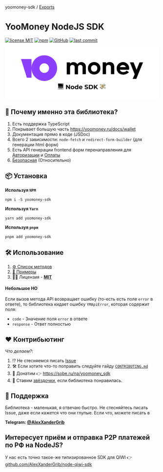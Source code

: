 yoomoney-sdk / [Exports](modules.md)

# YooMoney NodeJS SDK

[![license MIT](https://img.shields.io/npm/l/yoomoney-sdk?style=flat-square)](https://github.com/AlexXanderGrib/yoomoney-sdk/blob/main/LICENSE)
[![npm](https://img.shields.io/npm/v/yoomoney-sdk?style=flat-square)](https://npmjs.com/package/yoomoney-sdk)
[![GitHub](https://img.shields.io/github/stars/AlexXanderGrib/yoomoney-sdk?style=flat-square)](https://github.com/AlexXanderGrib/yoomoney-sdk)
[![last commit](https://img.shields.io/github/last-commit/AlexXanderGrib/yoomoney-sdk?style=flat-square)](https://github.com/AlexXanderGrib/yoomoney-sdk)

<center>
  <img src="docs/assets/logo.svg" alt="YooMoney SDK" />
</center>

## 🍬 Почему именно эта библиотека?

1. Есть поддержка TypeScript
2. Покрывает большую часть https://yoomoney.ru/docs/wallet
3. Документация прямо в коде (JSDoc)
4. Всего 2 зависимости: `node-fetch` и `redirect-form-builder` (для генерации html форм)
5. Есть API генерации frontend форм перенаправления для [Авторизации](https://yoomoney.ru/docs/wallet/using-api/authorization/basics) и [Оплаты](https://yoomoney.ru/docs/payment-buttons/using-api/forms)
6. [Безопасная](./SECURITY.md) (Относительно)

## 📦 Установка

**Используя `NPM`**

```shell
npm i -S yoomoney-sdk
```

**Используя `Yarn`**

```shell
yarn add yoomoney-sdk
```

**Используя `pnpm`**

```shell
pnpm add yoomoney-sdk
```

## 🛠️ Использование

1. [⚙️ Список методов](./docs/api/modules.md)
2. [🦄 Примеры](./examples/README.md)
3. 🧑‍⚖️ Лицензия - [**MIT**](./LICENSE)

#### Небольшое НО

Если вызов метода API возвращает ошибку (то-есть есть поле `error` в ответе), то библиотека кидает ошибку `YMApiError`, которая содержит поля:

- `code` - Значение поля `error` в ответе
- `response` - Ответ полностью

## ❤️ Контрибьютинг

_Что делаем?_:

1. ⁉️ Не стесняемся писать [Issue](https://github.com/AlexXanderGrib/yoomoney-sdk/issues/new)
2. 🛠️ Если хотите что-то поправить следуйте гайду [`CONTRIBUTING.md`](./CONTRIBUTING.md)
3. 💸 Донатим 👉 https://sobe.ru/na/yoomoney_sdk
4. 🌟 Ставим [звёздочки](https://github.com/AlexXanderGrib/yoomoney-sdk/stargazers), если библиотека понравилась.

## 🙋 Поддержка

Библиотека - маленькая, я отвечаю быстро. Не стесняйтесь писать Issue, даже если кажется что они глупые. Если что, можете писать в

**Telegram: [@AlexXanderGrib](https://t.me/AlexXanderGrib)**

## Интересует приём и отправка P2P платежей по РФ на NodeJS?

У нас есть точно такое-же типизированное SDK для QIWI 👉 [github.com/AlexXanderGrib/node-qiwi-sdk](https://github.com/AlexXanderGrib/node-qiwi-sdk)
